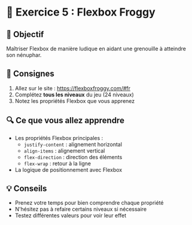 # 🐸 Exercice 5 : Flexbox Froggy

## 🎯 Objectif
Maîtriser Flexbox de manière ludique en aidant une grenouille à atteindre son nénuphar.

## 📝 Consignes
1. Allez sur le site : https://flexboxfroggy.com/#fr
2. Complétez **tous les niveaux** du jeu (24 niveaux)
3. Notez les propriétés Flexbox que vous apprenez

## 🔍 Ce que vous allez apprendre
- Les propriétés Flexbox principales :
  - `justify-content` : alignement horizontal
  - `align-items` : alignement vertical
  - `flex-direction` : direction des éléments
  - `flex-wrap` : retour à la ligne
- La logique de positionnement avec Flexbox

## 💡 Conseils
- Prenez votre temps pour bien comprendre chaque propriété
- N'hésitez pas à refaire certains niveaux si nécessaire
- Testez différentes valeurs pour voir leur effet